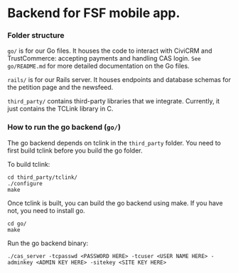 # Backend for FSF mobile app.

### Folder structure

`go/` is for our Go files. It houses the code to interact with CiviCRM and TrustCommerce: accepting payments and handling CAS login. `See go/README.md` for more detailed documentation on the Go files.

`rails/` is for our Rails server. It houses endpoints and database schemas for the petition page and the newsfeed.  

`third_party/` contains third-party libraries that we integrate. Currently, it just contains the TCLink library in C.

### How to run the go backend (`go/`)

The go backend depends on tclink in the `third_party` folder. You need to first build tclink before you build the go folder.

To build tclink:

```
cd third_party/tclink/
./configure
make
```

Once tclink is built, you can build the go backend using make. If you have not, you need to install go.

```
cd go/
make
```

Run the go backend binary:
```
./cas_server -tcpasswd <PASSWORD HERE> -tcuser <USER NAME HERE> -adminkey <ADMIN KEY HERE> -sitekey <SITE KEY HERE>
```


